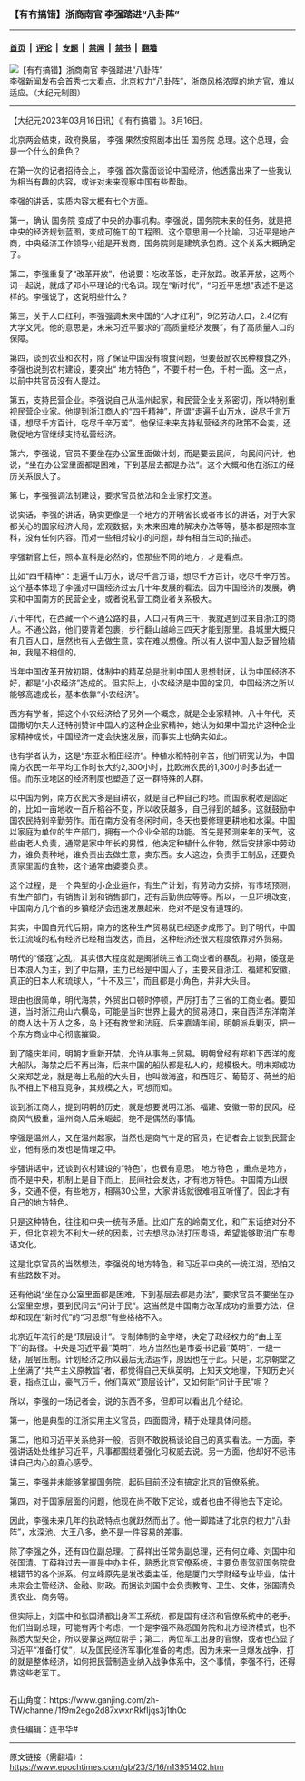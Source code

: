 ### 【有冇搞错】浙商南官 李强踏进“八卦阵”

---

#### [首页](../../../..?n13951402) &nbsp;|&nbsp; [评论](../../../../../epoch-comment?n13951402) &nbsp;|&nbsp; [专题](../../../../../epoch-special?n13951402) &nbsp;|&nbsp; [禁闻](../../../../../epoch-news?n13951402) &nbsp;|&nbsp; [禁书](../../../../../books?n13951402) &nbsp;|&nbsp; [翻墙](https://github.com/gfw-breaker/nogfw/blob/master/README.md?n13951402)


<div><img alt="【有冇搞错】浙商南官 李强踏进“八卦阵”" class="attachment-djy_600_400 size-djy_600_400 wp-post-image" src="https://i.epochtimes.com/assets/uploads/2023/03/id13951653-e87a1174167756116000e46b167b62e3-600x400.jpg"/>
<div class="caption">
 李强新闻发布会首秀七大看点，北京权力“八卦阵”，浙商风格浓厚的地方官，难以适应。（大纪元制图）
</div></div><hr/><div class="post_content" id="artbody" itemprop="articleBody">
 <!-- article content begin -->
 <p>
  【大纪元2023年03月16日讯】《
  <ok href="https://www.epochtimes.com/gb/tag/%E6%9C%89%E5%86%87%E6%90%9E%E9%94%99.html">
   有冇搞错
  </ok>
  》。3月16日。
 </p>
 <p>
  北京两会结束，政府换届，
  <ok href="https://www.epochtimes.com/gb/tag/%E6%9D%8E%E5%BC%BA.html">
   李强
  </ok>
  果然按照剧本出任
  <ok href="https://www.epochtimes.com/gb/tag/%E5%9B%BD%E5%8A%A1%E9%99%A2.html">
   国务院
  </ok>
  总理。这个总理，会是一个什么的角色？
 </p>
 <p>
  在第一次的记者招待会上，
  <ok href="https://www.epochtimes.com/gb/tag/%E6%9D%8E%E5%BC%BA.html">
   李强
  </ok>
  首次露面谈论中国经济，他透露出来了一些我认为相当有趣的内容，或许对未来观察中国有些帮助。
 </p>
 <p>
  李强的讲话，实质内容大概有七个方面。
 </p>
 <p>
  第一，确认
  <ok href="https://www.epochtimes.com/gb/tag/%E5%9B%BD%E5%8A%A1%E9%99%A2.html">
   国务院
  </ok>
  变成了中央的办事机构。李强说，国务院未来的任务，就是把中央的经济规划蓝图，变成可施工的工程图。这个意思用一个比喻，习近平是地产商，中央经济工作领导小组是开发商，国务院则是建筑承包商。这个关系大概确定了。
 </p>
 <p>
  第二，李强重复了“改革开放”，他说要：吃改革饭，走开放路。改革开放，这两个词一起说，就成了邓小平理论的代名词。现在“新时代”，“习近平思想”表述不是这样的。李强说了，这说明些什么？
 </p>
 <p>
  第三，关于人口红利，李强强调未来中国的“人才红利”，9亿劳动人口，2.4亿有大学文凭。他的意思是，未来习近平要求的“高质量经济发展”，有了高质量人口的保障。
 </p>
 <p>
  第四，谈到农业和农村，除了保证中国没有粮食问题，但要鼓励农民种粮食之外，李强也说到农村建设，要突出“
  <ok href="https://www.epochtimes.com/gb/tag/%E5%9C%B0%E6%96%B9%E7%89%B9%E8%89%B2.html">
   地方特色
  </ok>
  ”，不要千村一色，千村一面。这一点，以前中共官员没有人提过。
 </p>
 <p>
  第五，支持民营企业。李强说自己从温州起家，和民营企业关系密切，所以特别重视民营企业家。他提到浙江商人的“四千精神”，所谓“走遍千山万水，说尽千言万语，想尽千方百计，吃尽千辛万苦”。他保证未来支持私营经济的政策不会变，还敦促地方官继续支持私营经济。
 </p>
 <p>
  第六，李强说，官员不要坐在办公室里面做计划，而是要去民间，向民间问计。他说，“坐在办公室里面都是困难，下到基层去都是办法”。这个大概和他在浙江的经历关系很大了。
 </p>
 <p>
  第七，李强强调法制建设，要求官员依法和企业家打交道。
 </p>
 <p>
  说实话，李强的讲话，确实更像是一个地方的开明省长或者市长的讲话，对于大家都关心的国家经济大局，宏观数据，对未来困难的解决办法等等，基本都是照本宣科，没有任何内容。而对一些相对较小的问题，却有相当生动的描述。
 </p>
 <p>
 </p>
 <p>
  李强新官上任，照本宣科是必然的，但那些不同的地方，才是看点。
 </p>
 <p>
  比如“四千精神”：走遍千山万水，说尽千言万语，想尽千方百计，吃尽千辛万苦。这个基本体现了李强对中国经济过去几十年发展的看法。因为中国经济的发展，确实和中国南方的民营企业，或者说私营工商业者关系极大。
 </p>
 <p>
  八十年代，在西藏一个不通公路的县，人口只有两三千，我就遇到过来自浙江的商人。不通公路，他们要背着包裹，步行翻山越岭三四天才能到那里。县城里大概只有几百人口，居然也有人去做生意，实在难以想像。所以有人说中国人缺乏冒险精神，我是不相信的。
 </p>
 <p>
  当年中国改革开放初期，体制中的精英总是批判中国人思想封闭，认为中国经济不好，都是“小农经济”造成的。但实际上，小农经济是中国的宝贝，中国经济之所以能够高速成长，基本依靠“小农经济”。
 </p>
 <p>
  西方有学者，把这个小农经济给了另外一个概念，就是企业家精神。八十年代，英国撒切尔夫人还特别赞许中国人的这种企业家精神，她认为如果中国允许这种企业家精神成长，中国经济一定会快速发展，而事实上也确实如此。
 </p>
 <p>
  也有学者认为，这是“东亚水稻田经济”。种植水稻特别辛苦，他们研究认为，中国南方农民一年平均工作时长大约2,300小时，比欧洲农民的1,300小时多出近一倍。而东亚地区的经济制度也塑造了这一群特殊的人群。
 </p>
 <p>
  以中国为例，南方农民大多是自耕农，就是自己种自己的地。而国家税收是固定的，比如一亩地收一百斤稻谷不变，所以收获越多，自己得到的越多。这就鼓励中国农民特别辛勤劳作。而在南方没有冬闲时间，冬天也要修理更耕地和水渠。中国以家庭为单位的生产部门，拥有一个企业全部的功能。首先是预测来年的天气，这些由老人负责，通常是家中年长的男性，他决定种植什么作物，然后安排家中劳动力，谁负责种地，谁负责出去做生意，卖东西。女人这边，负责手工制品，还要负责家里面的食物，这个通常由婆婆负责。
 </p>
 <p>
  这个过程，是一个典型的小企业运作，有生产计划，有劳动力安排，有市场预测，有生产部门，有销售计划和销售部门，还有后勤供应等等。所以，一旦环境改变，中国南方几个省的乡镇经济会迅速发展起来，绝对不是没有道理的。
 </p>
 <p>
  其实，中国自元代后期，南方的这种生产贸易就已经逐步成形了。到了明代，中国长江流域的私有经济已经相当发达，而且，这种经济还很大程度依靠对外贸易。
 </p>
 <p>
  明代的“倭寇”之乱，其实很大程度就是闽浙皖三省工商业者的暴乱。初期，倭寇是日本浪人为主，到了中后期，主力已经是中国人了，主要来自浙江、福建和安徽，真正的日本人和琉球人，“十不及三”，而且都是小角色，并非大头目。
 </p>
 <p>
  理由也很简单，明代海禁，外贸出口顿时停顿，严厉打击了三省的工商业者。要知道，当时浙江舟山六横岛，可能是当时世界上最大的贸易港口，来自西洋东洋南洋的商人达十万人之多，岛上还有教堂和法庭。后来嘉靖年间，明朝派兵剿灭，把一个东方商业中心彻底摧毁。
 </p>
 <p>
  到了隆庆年间，明朝才重新开禁，允许从事海上贸易。明朝曾经有郑和下西洋的庞大船队，海禁之后不再出海，后来中国的船队都是私人的，规模极大。明末郑成功父亲郑芝龙，就是海上私船的大头目，也叫做海盗，和西班牙、葡萄牙、荷兰的船队不相上下相互竞争，其规模之大，可想而知。
 </p>
 <p>
  谈到浙江商人，提到明朝的历史，就是想要说明江浙、福建、安徽一带的民风，经商风气极重，温州商人后来崛起，绝不是偶然的事情。
 </p>
 <p>
  李强是温州人，又在温州起家，当然也是商气十足的官员，在记者会上谈到民营企业，他有感而发也是情理之中。
 </p>
 <p>
  李强讲话中，还谈到农村建设的“特色”，也很有意思。
  <ok href="https://www.epochtimes.com/gb/tag/%E5%9C%B0%E6%96%B9%E7%89%B9%E8%89%B2.html">
   地方特色
  </ok>
  ，重点是地方，而不是中央，机制上是自下而上，民间社会发达，才有地方特色。中国南方山很多，交通不便，有些地方，相隔30公里，大家讲话就很难相互听懂了。因此才有自己的地方特色。
 </p>
 <p>
  只是这种特色，往往和中央一统有矛盾。比如广东的岭南文化，和广东话绝对分不开，但北京视为不利大一统的因素，过去想尽办法打压粤语，希望能够取消广东粤语文化。
 </p>
 <p>
  这是北京官员的当然想法，李强说的地方特色，和习近平中央的一统江湖，恐怕又有些路数不对。
 </p>
 <p>
  还有他说“坐在办公室里面都是困难，下到基层去都是办法”，要求官员不要坐在办公室里空想，要到民间去“问计于民”。这当然是中国南方改革成功的重要方法，但却和现在“新时代”的“习思想”有些格格不入。
 </p>
 <p>
  北京近年流行的是“顶层设计”。专制体制的金字塔，决定了政经权力的“由上至下”的路径。中央是习近平最“英明”，地方当然也是市委书记最“英明”，一级一级，层层压制。计划经济之所以最后无法运作，原因也在于此。只是，北京朝堂之上坐满了“共产主义原教旨”者，都觉得自己天纵英明，上知天文地理，下知历史兴衰，指点江山，豪气万千，他们喜欢“顶层设计”，又如何能“问计于民”呢？
 </p>
 <p>
  所以，李强的一场记者会，说的东西不多，但却可以看出几个结论。
 </p>
 <p>
  第一，他是典型的江浙实用主义官员，四面圆滑，精于处理具体问题。
 </p>
 <p>
  第二，他和习近平关系绝非一般，否则不敢脱稿谈论自己的真实看法。一方面，李强讲话处处维护习近平，凡事都围绕着强化习权威去说。另一方面，他却好不忌讳讲自己内心的真心感受。
 </p>
 <p>
  第三，李强并未能够掌握国务院，起码目前还没有搞定北京的官僚系统。
 </p>
 <p>
  第四，对于国家层面的问题，他现在尚不敢下定论，或者也由不得他去下定论。
 </p>
 <p>
  因此，李强未来几年的执政特点也就跃然而出了。他一脚踏进了北京的权力“八卦阵”，水深池、大王八多，绝不是一件容易的差事。
 </p>
 <p>
  除了李强之外，还有四位副总理。丁薛祥出任常务副总理，还有何立峰、刘国中和张国清。丁薛祥过去一直是中办主任，熟悉北京官僚系统，主要负责驾驭国务院盘根错节的各个派系。何立峰原先是发改委主任，他是厦门大学财经专业毕业，估计未来会主管经济、金融、财政。而据说刘国中会负责教育、卫生、文体，张国清负责农业、商务等。
 </p>
 <p>
  但实际上，刘国中和张国清都出身军工系统，都是国有经济和官僚系统中的老手。他们当副总理，可能有两个考虑，一个是李强不熟悉国务院和北方经济模式，也不熟悉大型央企，所以要靠这两位帮手；第二，两位军工出身的官僚，或者也凸显了习近平“准备打仗”，以及国民经济军事化准备的考虑。因为未来一旦爆发战争，打的就是整体经济，如何把民营制造业纳入战争体系中，这个事情，李强不行，还得靠这些老军工。
 </p>
 <p>
  <ok href="https://i.epochtimes.com/assets/uploads/2020/06/WhatsApp-Image-2020-02-25-at-7.05.58-AM-5-e1591716028541.jpeg">
   <img alt="" class="aligncenter size-large wp-image-12173417" src="https://i.epochtimes.com/assets/uploads/2020/06/WhatsApp-Image-2020-02-25-at-7.05.58-AM-5-600x337.jpeg"/>
  </ok>
 </p>
 <p>
  石山角度：https://www.ganjing.com/zh-TW/channel/1f9m2ego2d87xwxnRkfIjqs3j1th0c
 </p>
 <p>
  责任编辑：连书华#
 </p>
 <!-- article content end -->
 <div id="below_article_ad">
 </div>
</div>


---

原文链接（需翻墙）：https://www.epochtimes.com/gb/23/3/16/n13951402.htm
